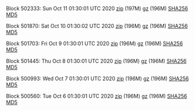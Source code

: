 Block 502333: Sun Oct 11 01:30:01 UTC 2020 [zip](https://files.01coin.io/mainnet/2020-10-11/bootstrap.dat.zip) (197M) [gz](https://files.01coin.io/mainnet/2020-10-11/bootstrap.dat.tar.gz) (196M) [SHA256](https://files.01coin.io/mainnet/2020-10-11/sha256.txt) [MD5](https://files.01coin.io/mainnet/2020-10-11/md5.txt)

Block 501870: Sat Oct 10 01:30:02 UTC 2020 [zip](https://files.01coin.io/mainnet/2020-10-10/bootstrap.dat.zip) (196M) [gz](https://files.01coin.io/mainnet/2020-10-10/bootstrap.dat.tar.gz) (196M) [SHA256](https://files.01coin.io/mainnet/2020-10-10/sha256.txt) [MD5](https://files.01coin.io/mainnet/2020-10-10/md5.txt)

Block 501703: Fri Oct  9 01:30:01 UTC 2020 [zip](https://files.01coin.io/mainnet/2020-10-09/bootstrap.dat.zip) (196M) [gz](https://files.01coin.io/mainnet/2020-10-09/bootstrap.dat.tar.gz) (196M) [SHA256](https://files.01coin.io/mainnet/2020-10-09/sha256.txt) [MD5](https://files.01coin.io/mainnet/2020-10-09/md5.txt)

Block 501445: Thu Oct  8 01:30:01 UTC 2020 [zip](https://files.01coin.io/mainnet/2020-10-08/bootstrap.dat.zip) (196M) [gz](https://files.01coin.io/mainnet/2020-10-08/bootstrap.dat.tar.gz) (196M) [SHA256](https://files.01coin.io/mainnet/2020-10-08/sha256.txt) [MD5](https://files.01coin.io/mainnet/2020-10-08/md5.txt)

Block 500993: Wed Oct  7 01:30:01 UTC 2020 [zip](https://files.01coin.io/mainnet/2020-10-07/bootstrap.dat.zip) (196M) [gz](https://files.01coin.io/mainnet/2020-10-07/bootstrap.dat.tar.gz) (196M) [SHA256](https://files.01coin.io/mainnet/2020-10-07/sha256.txt) [MD5](https://files.01coin.io/mainnet/2020-10-07/md5.txt)

Block 500560: Tue Oct  6 01:30:01 UTC 2020 [zip](https://files.01coin.io/mainnet/2020-10-06/bootstrap.dat.zip) (196M) [gz](https://files.01coin.io/mainnet/2020-10-06/bootstrap.dat.tar.gz) (196M) [SHA256](https://files.01coin.io/mainnet/2020-10-06/sha256.txt) [MD5](https://files.01coin.io/mainnet/2020-10-06/md5.txt)

